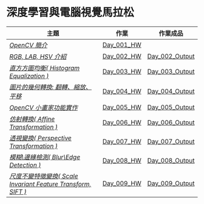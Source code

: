 # 深度學習與電腦視覺馬拉松

| 主題 | 作業 | 作業成品 | 
| ---------- | :-----------: | :-----------: | 
| [*OpenCV 簡介*](https://github.com/YenLinWu/DL_CVMarathon/blob/master/%E6%AF%8F%E6%97%A5%E5%AD%B8%E7%BF%92%E8%B3%87%E6%96%99/Day_001.pdf) | [Day_001_HW](https://github.com/YenLinWu/DL_CVMarathon/blob/master/%E6%AF%8F%E6%97%A5%E4%BD%9C%E6%A5%AD/Day_001_HW.ipynb) | |
| [*RGB, LAB, HSV 介紹*](https://github.com/YenLinWu/DL_CVMarathon/blob/master/%E6%AF%8F%E6%97%A5%E5%AD%B8%E7%BF%92%E8%B3%87%E6%96%99/Day_002.pdf) | [Day_002_HW](https://github.com/YenLinWu/DL_CVMarathon/blob/master/%E6%AF%8F%E6%97%A5%E4%BD%9C%E6%A5%AD/Day_002_HW.ipynb) | [Day_002_Output](https://github.com/YenLinWu/DL_CVMarathon/tree/master/%E6%AF%8F%E6%97%A5%E4%BD%9C%E6%A5%AD/Day_002_HW_Output) |
| [*直⽅方圖均衡( Histogram Equalization )*](https://github.com/YenLinWu/DL_CVMarathon/blob/master/%E6%AF%8F%E6%97%A5%E5%AD%B8%E7%BF%92%E8%B3%87%E6%96%99/Day_003.pdf) | [Day_003_HW](https://github.com/YenLinWu/DL_CVMarathon/blob/master/%E6%AF%8F%E6%97%A5%E4%BD%9C%E6%A5%AD/Day_003_HW.ipynb) | [Day_003_Output](https://github.com/YenLinWu/DL_CVMarathon/tree/master/%E6%AF%8F%E6%97%A5%E4%BD%9C%E6%A5%AD/Day_003_HW_Output) |
| [*圖片的幾何轉換: 翻轉、縮放、平移*](https://github.com/YenLinWu/DL_CVMarathon/blob/master/%E6%AF%8F%E6%97%A5%E5%AD%B8%E7%BF%92%E8%B3%87%E6%96%99/Day_004.pdf) | [Day_004_HW](https://github.com/YenLinWu/DL_CVMarathon/blob/master/%E6%AF%8F%E6%97%A5%E4%BD%9C%E6%A5%AD/Day_004_HW.ipynb) | [Day_004_Output](https://github.com/YenLinWu/DL_CVMarathon/tree/master/%E6%AF%8F%E6%97%A5%E4%BD%9C%E6%A5%AD/Day_004_HW_Output) |
| [*OpenCV 小畫家功能實作*](https://github.com/YenLinWu/DL_CVMarathon/blob/master/%E6%AF%8F%E6%97%A5%E5%AD%B8%E7%BF%92%E8%B3%87%E6%96%99/Day_005.pdf) | [Day_005_HW](https://github.com/YenLinWu/DL_CVMarathon/blob/master/%E6%AF%8F%E6%97%A5%E4%BD%9C%E6%A5%AD/Day_005_HW.ipynb) | [Day_005_Output](https://github.com/YenLinWu/DL_CVMarathon/tree/master/%E6%AF%8F%E6%97%A5%E4%BD%9C%E6%A5%AD/Day_005_HW_Output) |
| [*仿射轉換( Affine Transformation )*](https://github.com/YenLinWu/DL_CVMarathon/blob/master/%E6%AF%8F%E6%97%A5%E5%AD%B8%E7%BF%92%E8%B3%87%E6%96%99/Day_006.pdf) | [Day_006_HW](https://github.com/YenLinWu/DL_CVMarathon/blob/master/%E6%AF%8F%E6%97%A5%E4%BD%9C%E6%A5%AD/Day_006_HW.ipynb) | [Day_006_Output](https://github.com/YenLinWu/DL_CVMarathon/tree/master/%E6%AF%8F%E6%97%A5%E4%BD%9C%E6%A5%AD/Day_006_HW_Output) |
| [*透視變換( Perspective Transformation )*](https://github.com/YenLinWu/DL_CVMarathon/blob/master/%E6%AF%8F%E6%97%A5%E5%AD%B8%E7%BF%92%E8%B3%87%E6%96%99/Day_007.pdf) | [Day_007_HW](https://github.com/YenLinWu/DL_CVMarathon/blob/master/%E6%AF%8F%E6%97%A5%E4%BD%9C%E6%A5%AD/Day_007_HW.ipynb) | [Day_007_Output](https://github.com/YenLinWu/DL_CVMarathon/tree/master/%E6%AF%8F%E6%97%A5%E4%BD%9C%E6%A5%AD/Day_007_HW_Output) |
| [*模糊\邊緣檢測( Blur\Edge Detection )*](https://github.com/YenLinWu/DL_CVMarathon/blob/master/%E6%AF%8F%E6%97%A5%E5%AD%B8%E7%BF%92%E8%B3%87%E6%96%99/Day_008.pdf) | [Day_008_HW](https://github.com/YenLinWu/DL_CVMarathon/blob/master/%E6%AF%8F%E6%97%A5%E4%BD%9C%E6%A5%AD/Day_008_HW.ipynb) | [Day_008_Output](https://github.com/YenLinWu/DL_CVMarathon/tree/master/%E6%AF%8F%E6%97%A5%E4%BD%9C%E6%A5%AD/Day_008_HW_Output) |
| [*尺度不變特徵變換( Scale Invariant Feature Transform, SIFT )*](https://github.com/YenLinWu/DL_CVMarathon/blob/master/%E6%AF%8F%E6%97%A5%E5%AD%B8%E7%BF%92%E8%B3%87%E6%96%99/Day_009.pdf) | [Day_009_HW](https://github.com/YenLinWu/DL_CVMarathon/blob/master/%E6%AF%8F%E6%97%A5%E4%BD%9C%E6%A5%AD/Day_009_HW.ipynb) | [Day_009_Output](https://github.com/YenLinWu/DL_CVMarathon/tree/master/%E6%AF%8F%E6%97%A5%E4%BD%9C%E6%A5%AD/Day_009_HW_Output) |











